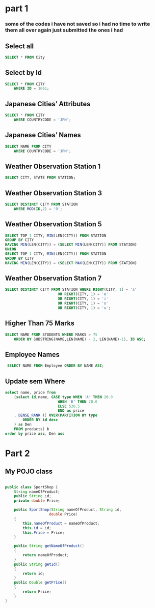 # part 1  

### some of the codes i have not saved so i had no time to write them all over again just submitted the ones i had

## Select all
```sql 
SELECT * FROM City
```


## Select by Id

```sql 
SELECT * FROM CITY 
    WHERE ID = 1661;
```


## Japanese Cities’ Attributes


```sql 
SELECT * FROM CITY 
    WHERE COUNTRYCODE = 'JPN';
```


## Japanese Cities’ Names


```sql 
SELECT NAME FROM CITY 
    WHERE COUNTRYCODE = 'JPN';
```


## Weather Observation Station 1

```sql 
SELECT CITY, STATE FROM STATION;
```

## Weather Observation Station 3


```sql 
SELECT DISTINCT CITY FROM STATION 
    WHERE MOD(ID,2) = '0';
```

## Weather Observation Station 5

```sql 
SELECT TOP 1 CITY, MIN(LEN(CITY)) FROM STATION 
GROUP BY CITY
HAVING MIN(LEN(CITY)) = (SELECT MIN(LEN(CITY)) FROM STATION)
UNION
SELECT TOP 1 CITY, MIN(LEN(CITY)) FROM STATION 
GROUP BY CITY
HAVING MIN(LEN(CITY)) = (SELECT MAX(LEN(CITY)) FROM STATION)
```

## Weather Observation Station 7


```sql 
SELECT DISTINCT CITY FROM STATION WHERE RIGHT(CITY, 1) = 'a'
                        OR RIGHT(CITY, 1) = 'e'
                        OR RIGHT(CITY, 1) = 'i'
                        OR RIGHT(CITY, 1) = 'o'
                        OR RIGHT(CITY, 1) = 'u';
```



## Higher Than 75 Marks

```sql 
SELECT NAME FROM STUDENTS WHERE MARKS > 75 
    ORDER BY SUBSTRING(NAME,LEN(NAME) - 2, LEN(NAME)-1), ID ASC;
```

## Employee Names


```sql 
 SELECT NAME FROM Employee ORDER BY NAME ASC;
```

## Update sem Where

```sql
select name, price from
    (select id,name, CASE type WHEN 'A' THEN 20.0
                        WHEN 'B' THEN 70.0
                        ELSE 530.5
                        END as price
    , DENSE_RANK () OVER(PARTITION BY type 
        ORDER BY id desc
    ) as Den
    FROM products) b 
order by price asc, Den asc
```
 
# Part 2

## My POJO class 

```java 

public class SportShop {
    String nameOfProduct;
    public String id;
    private double Price;

    public SportShop(String nameOfProduct, String id,
                    double Price)
    {
        this.nameOfProduct = nameOfProduct;
        this.id = id;
        this.Price = Price;
    }

    public String getNameOfProduct()
    {
        return nameOfProduct;
    }
    public String getId()
    {
        return id;
    }
    public Double getPrice()
    {
        return Price;
    }
}

```
